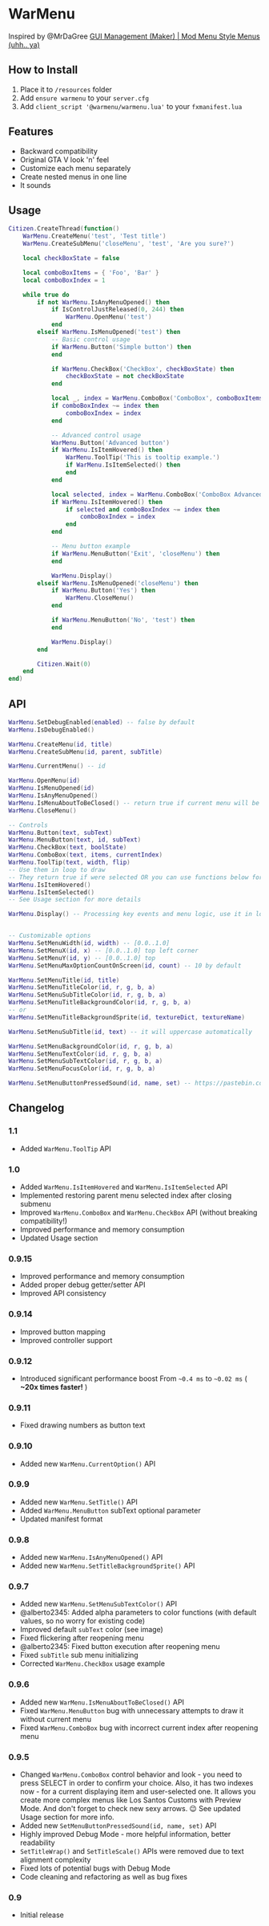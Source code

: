 # WarMenu
Inspired by @MrDaGree  [GUI Management (Maker) | Mod Menu Style Menus (uhh.. ya)](https://forum.fivem.net/t/release-gui-management-maker-mod-menu-style-menus-uhh-ya)


## How to Install
1. Place it to `/resources` folder
2. Add `ensure warmenu` to your `server.cfg`
3. Add `client_script '@warmenu/warmenu.lua'` to your `fxmanifest.lua`


## Features
* Backward compatibility
* Original GTA V look 'n' feel
* Customize each menu separately
* Create nested menus in one line
* It sounds


## Usage
```lua
Citizen.CreateThread(function()
	WarMenu.CreateMenu('test', 'Test title')
	WarMenu.CreateSubMenu('closeMenu', 'test', 'Are you sure?')

	local checkBoxState = false

	local comboBoxItems = { 'Foo', 'Bar' }
	local comboBoxIndex = 1

	while true do
		if not WarMenu.IsAnyMenuOpened() then
			if IsControlJustReleased(0, 244) then
				WarMenu.OpenMenu('test')
			end
		elseif WarMenu.IsMenuOpened('test') then
			-- Basic control usage
			if WarMenu.Button('Simple button') then
			end

			if WarMenu.CheckBox('CheckBox', checkBoxState) then
				checkBoxState = not checkBoxState
			end

			local _, index = WarMenu.ComboBox('ComboBox', comboBoxItems, comboBoxIndex)
			if comboBoxIndex ~= index then
				comboBoxIndex = index
			end

			-- Advanced control usage
			WarMenu.Button('Advanced button')
			if WarMenu.IsItemHovered() then
				WarMenu.ToolTip('This is tooltip example.')
				if WarMenu.IsItemSelected() then
				end
			end

			local selected, index = WarMenu.ComboBox('ComboBox Advanced', comboBoxItems, comboBoxIndex)
			if WarMenu.IsItemHovered() then
				if selected and comboBoxIndex ~= index then
					comboBoxIndex = index
				end
			end

			-- Menu button example
			if WarMenu.MenuButton('Exit', 'closeMenu') then
			end

			WarMenu.Display()
		elseif WarMenu.IsMenuOpened('closeMenu') then
			if WarMenu.Button('Yes') then
				WarMenu.CloseMenu()
			end

			if WarMenu.MenuButton('No', 'test') then
			end

			WarMenu.Display()
		end

		Citizen.Wait(0)
	end
end)
```


## API
```lua
WarMenu.SetDebugEnabled(enabled) -- false by default
WarMenu.IsDebugEnabled()

WarMenu.CreateMenu(id, title)
WarMenu.CreateSubMenu(id, parent, subTitle)

WarMenu.CurrentMenu() -- id

WarMenu.OpenMenu(id)
WarMenu.IsMenuOpened(id)
WarMenu.IsAnyMenuOpened()
WarMenu.IsMenuAboutToBeClosed() -- return true if current menu will be closed in next frame
WarMenu.CloseMenu()

-- Controls
WarMenu.Button(text, subText)
WarMenu.MenuButton(text, id, subText)
WarMenu.CheckBox(text, boolState)
WarMenu.ComboBox(text, items, currentIndex)
WarMenu.ToolTip(text, width, flip)
-- Use them in loop to draw
-- They return true if were selected OR you can use functions below for more granual control
WarMenu.IsItemHovered()
WarMenu.IsItemSelected()
-- See Usage section for more details

WarMenu.Display() -- Processing key events and menu logic, use it in loop


-- Customizable options
WarMenu.SetMenuWidth(id, width) -- [0.0..1.0]
WarMenu.SetMenuX(id, x) -- [0.0..1.0] top left corner
WarMenu.SetMenuY(id, y) -- [0.0..1.0] top
WarMenu.SetMenuMaxOptionCountOnScreen(id, count) -- 10 by default

WarMenu.SetMenuTitle(id, title)
WarMenu.SetMenuTitleColor(id, r, g, b, a)
WarMenu.SetMenuSubTitleColor(id, r, g, b, a)
WarMenu.SetMenuTitleBackgroundColor(id, r, g, b, a)
-- or
WarMenu.SetMenuTitleBackgroundSprite(id, textureDict, textureName)

WarMenu.SetMenuSubTitle(id, text) -- it will uppercase automatically

WarMenu.SetMenuBackgroundColor(id, r, g, b, a)
WarMenu.SetMenuTextColor(id, r, g, b, a)
WarMenu.SetMenuSubTextColor(id, r, g, b, a)
WarMenu.SetMenuFocusColor(id, r, g, b, a)

WarMenu.SetMenuButtonPressedSound(id, name, set) -- https://pastebin.com/0neZdsZ5
```


## Changelog
### 1.1
* Added `WarMenu.ToolTip` API
### 1.0
* Added `WarMenu.IsItemHovered` and `WarMenu.IsItemSelected` API
* Implemented restoring parent menu selected index after closing submenu
* Improved `WarMenu.ComboBox` and `WarMenu.CheckBox` API (without breaking compatibility!)
* Improved performance and memory consumption
* Updated Usage section
### 0.9.15
* Improved performance and memory consumption
* Added proper debug getter/setter API
* Improved API consistency
### 0.9.14
* Improved button mapping
* Improved controller support
### 0.9.12
* Introduced significant performance boost
From `~0.4 ms` to `~0.02 ms` ( **~20x times faster!** )
### 0.9.11
* Fixed drawing numbers as button text
### 0.9.10
* Added new `WarMenu.CurrentOption()` API
### 0.9.9
* Added new `WarMenu.SetTitle()` API
* Added `WarMenu.MenuButton` subText optional parameter
* Updated manifest format
### 0.9.8
* Added new `WarMenu.IsAnyMenuOpened()` API
* Added new `WarMenu.SetTitleBackgroundSprite()` API
### 0.9.7
* Added new `WarMenu.SetMenuSubTextColor()` API
* @alberto2345: Added alpha parameters to color functions (with default values, so no worry for existing code)
* Improved default `subText` color (see image)
* Fixed flickering after reopening menu
* @alberto2345: Fixed button execution after reopening menu
* Fixed `subTitle` sub menu initializing
* Corrected `WarMenu.CheckBox` usage example
### 0.9.6
* Added new `WarMenu.IsMenuAboutToBeClosed()` API
* Fixed `WarMenu.MenuButton` bug with unnecessary attempts to draw it without current menu
* Fixed `WarMenu.ComboBox` bug with incorrect current index after reopening menu
### 0.9.5
* Changed `WarMenu.ComboBox` control behavior and look - you need to press SELECT in order to confirm your choice.
Also, it has two indexes now - for a current displaying item and user-selected one.
It allows you create more complex menus like Los Santos Customs with Preview Mode.
And don't forget to check new sexy arrows. :wink:
See updated Usage section for more info.
* Added new `SetMenuButtonPressedSound(id, name, set)` API
* Highly improved Debug Mode - more helpful information, better readability
* `SetTitleWrap()` and `SetTitleScale()` APIs were removed due to text alignment complexity
* Fixed lots of potential bugs with Debug Mode
* Code cleaning and refactoring as well as bug fixes
### 0.9
* Initial release
